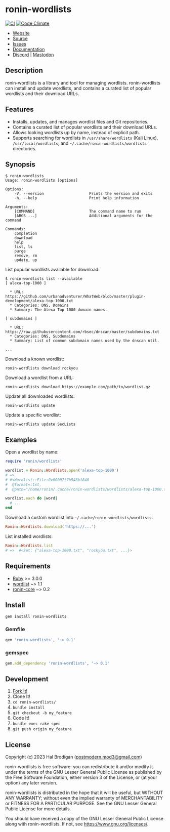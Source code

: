 # ronin-wordlists

[![CI](https://github.com/ronin-rb/ronin-wordlists/actions/workflows/ruby.yml/badge.svg)](https://github.com/ronin-rb/ronin-wordlists/actions/workflows/ruby.yml)
[![Code Climate](https://codeclimate.com/github/ronin-rb/ronin-wordlists.svg)](https://codeclimate.com/github/ronin-rb/ronin-wordlists)

* [Website](https://ronin-rb.dev/)
* [Source](https://github.com/ronin-rb/ronin-wordlists)
* [Issues](https://github.com/ronin-rb/ronin-wordlists/issues)
* [Documentation](https://ronin-rb.dev/docs/ronin-wordlists/frames)
* [Discord](https://discord.gg/6WAb3PsVX9) |
  [Mastodon](https://infosec.exchange/@ronin_rb)

## Description

ronin-wordlists is a library and tool for managing wordlists. ronin-wordlists
can install and update wordlists, and contains a curated list of popular
wordlists and their download URLs.

## Features

* Installs, updates, and manages wordlist files and Git repositories.
* Contains a curated list of popular wordlists and their download URLs.
* Allows looking wordlists up by name, instead of explicit path.
* Supports searching for wordlists in `/usr/share/wordlists` (Kali Linux),
  `/usr/local/wordlists`, and `~/.cache/ronin-wordlists/wordlists` directories.

## Synopsis

```
$ ronin-wordlists
Usage: ronin-wordlists [options]

Options:
    -V, --version                    Prints the version and exits
    -h, --help                       Print help information

Arguments:
    [COMMAND]                        The command name to run
    [ARGS ...]                       Additional arguments for the command

Commands:
    completion
    download
    help
    list, ls
    purge
    remove, rm
    update, up
```

List popular wordlists available for download:

```shell
$ ronin-wordlists list --available
[ alexa-top-1000 ]

  * URL: https://github.com/urbanadventurer/WhatWeb/blob/master/plugin-development/alexa-top-1000.txt
  * Categories: DNS, Domains
  * Summary: The Alexa Top 1000 domain names.

[ subdomains ]

  * URL: https://raw.githubusercontent.com/rbsec/dnscan/master/subdomains.txt
  * Categories: DNS, Subdomains
  * Summary: List of common subdomain names used by the dnscan util.

...
```

Download a known wordlist:

```shell
ronin-wordlists download rockyou
```

Download a wordlist from a URL:

```shell
ronin-wordlists download https://example.com/path/to/wordlist.gz
```

Update all downloaded wordlists:

```shell
ronin-wordlists update
```

Update a specific wordlist:

```shell
ronin-wordlists update SecLists
```

## Examples

Open a wordlist by name:

```ruby
require 'ronin/wordlists'

wordlist = Ronin::Wordlists.open('alexa-top-1000')
# =>
# #<Wordlist::File:0x00007f7b548bf840                     
#  @format=:txt,                                          
#  @path="/home/ronin/.cache/ronin-wordlists/wordlists/alexa-top-1000.txt">

wordlist.each do |word|
  # ...
end
```

Download a custom wordlist into `~/.cache/ronin-wordlists/wordlists`:

```ruby
Ronin::Wordlists.download('https://...')
```

List installed wordlists:

```ruby
Ronin::Wordlists.list
# =>  #<Set: {"alexa-top-1000.txt", "rockyou.txt", ...}>
```

## Requirements

* [Ruby] >= 3.0.0
* [wordlist] ~> 1.1
* [ronin-core] ~> 0.2

## Install

```shell
gem install ronin-wordlists
```

### Gemfile

```ruby
gem 'ronin-wordlists', '~> 0.1'
```

### gemspec

```ruby
gem.add_dependency 'ronin-wordlists', '~> 0.1'
```

## Development

1. [Fork It!](https://github.com/ronin-rb/ronin-wordlists/fork)
2. Clone It!
3. `cd ronin-wordlists/`
4. `bundle install`
5. `git checkout -b my_feature`
6. Code It!
7. `bundle exec rake spec`
8. `git push origin my_feature`

## License

Copyright (c) 2023 Hal Brodigan (postmodern.mod3@gmail.com)

ronin-wordlists is free software: you can redistribute it and/or modify
it under the terms of the GNU Lesser General Public License as published
by the Free Software Foundation, either version 3 of the License, or
(at your option) any later version.

ronin-wordlists is distributed in the hope that it will be useful,
but WITHOUT ANY WARRANTY; without even the implied warranty of
MERCHANTABILITY or FITNESS FOR A PARTICULAR PURPOSE.  See the
GNU Lesser General Public License for more details.

You should have received a copy of the GNU Lesser General Public License
along with ronin-wordlists.  If not, see <https://www.gnu.org/licenses/>.

[Ruby]: https://www.ruby-lang.org
[wordlist]: https://github.com/postmodern/wordlist.rb#readme
[ronin-core]: https://github.com/ronin-rb/ronin-core#readme
